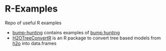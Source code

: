 # R-Examples
Repo of useful R examples

- [bump-hunting](https://github.com/richardangell/R-Examples/tree/master/bump-hunting) contains examples of [bump hunting](https://github.com/jedazard/PRIMsrc/wiki)
- [H2OTreeConvertR](https://github.com/richardangell/R-Examples/tree/master/H2OTreeConvertR) is an R package to convert tree based models from [h2o](https://www.h2o.ai/) into data.frames
